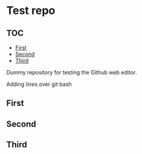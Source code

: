 # Test repo

## TOC

- [First](#First)
- [Second](#Second)
- [Third](#Third)

Dummy repository for testing the Github web editor.

Adding lines over git bash

## First

## Second

## Third
